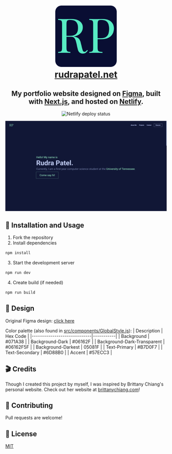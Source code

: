 <h1 align="center">
  <br>
    <a href="https://rudrapatel.net"><img src="https://raw.githubusercontent.com/RudraPatel2003/rudrapatel/master/public/logo192.png"></a>
  <br>
  <a href="https://rudrapatel.net">rudrapatel.net</a>
  <br>
</h1>

<h2 align="center">My portfolio website designed on <a href="https://www.figma.com/" target="_blank" rel="noreferrer">Figma</a>, built with <a href="https://nextjs.org/" target="_blank" rel="noreferrer">Next.js</a>, and hosted on <a href="https://www.netlify.com/" target="_blank" rel="noreferrer">Netlify</a>.</h2>

<p align="center">
  <img src="https://api.netlify.com/api/v1/badges/ebf803d5-345a-410c-afcd-651333f2545a/deploy-status" alt="Netlify deploy status">
</p>

<p align="center">
  <img src="https://raw.githubusercontent.com/RudraPatel2003/rudrapatel/master/src/assets/images/WebsiteImage.PNG" alt="Website image">
 </p>

## 🔨 Installation and Usage

1. Fork the repository  
2. Install dependencies
```sh
npm install
```
3. Start the development server
```sh
npm run dev
```
4. Create build (if needed)
```sh
npm run build
```

## 🎨 Design
Original Figma design: [click here](https://www.figma.com/file/58Sw1Dl28R5cHzE6nybnPC/Portfolio-Website?node-id=0%3A1)

Color palette (also found in [src/components/GlobalStyle.js](https://github.com/RudraPatel2003/rudrapatel/blob/master/src/components/GlobalStyle.js)): 
| Description                 | Hex Code  |
|-----------------------------|-----------|
| Background                  | #071A38   |
| Background-Dark             | #06162F   |
| Background-Dark-Transparent | #06162F5F |
| Background-Darkest          | 05081F    |
| Text-Primary                | #B7D0F7   |
| Text-Secondary              | #6D88B0   |
| Accent                      | #57ECC3   |

## 🎬 Credits

Though I created this project by myself, I was inspired by Brittany Chiang's personal website. Check out her website at [brittanychiang.com](https://brittanychiang.com/)!

## 🤝 Contributing
Pull requests are welcome!

## 📖 License
[MIT](https://choosealicense.com/licenses/mit/)
